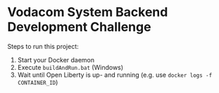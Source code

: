 # Vodacom System Backend Development Challenge

Steps to run this project:

1. Start your Docker daemon
2. Execute `buildAndRun.bat` (Windows)
3. Wait until Open Liberty is up- and running (e.g. use `docker logs -f CONTAINER_ID`)
